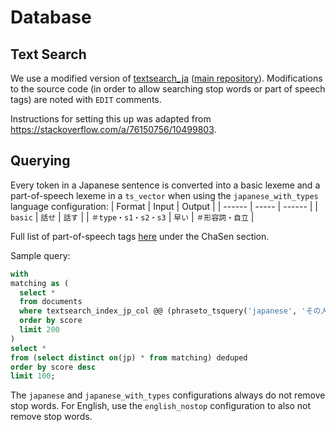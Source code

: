 # Database

## Text Search

We use a modified version of [textsearch_ja](https://www.postgresql.org/ftp/projects/pgFoundry/textsearch-ja/textsearch_ja/9.0.0/) ([main repository](https://github.com/HiraokaHyperTools/textsearch_ja)). Modifications to the source code (in order to allow searching stop words or part of speech tags) are noted with `EDIT` comments.

Instructions for setting this up was adapted from https://stackoverflow.com/a/76150756/10499803.

<!-- Also, we use the [RUM index](https://github.com/postgrespro/rum) for faster querying. -->

## Querying

Every token in a Japanese sentence is converted into a basic lexeme and a part-of-speech lexeme in a `ts_vector` when using the `japanese_with_types` language configuration:
| Format           | Input | Output        |
| ------           | ----- | ------        |
| `basic`          | `話せ` | `話す`        |
| `＃type・s1・s2・s3` | `早い` | `＃形容詞・自立` |

Full list of part-of-speech tags [here](https://www.unixuser.org/~euske/doc/postag/) under the ChaSen section.

Sample query:
```sql
with
matching as (
  select *
  from documents
  where textsearch_index_jp_col @@ (phraseto_tsquery('japanese', 'その人') && '＃動詞:*')
  order by score
  limit 200
)
select *
from (select distinct on(jp) * from matching) deduped
order by score desc
limit 100;
```

The `japanese` and `japanese_with_types` configurations always do not remove stop words.
For English, use the `english_nostop` configuration to also not remove stop words.
